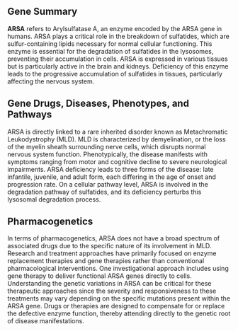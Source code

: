 ## Gene Summary
**ARSA** refers to Arylsulfatase A, an enzyme encoded by the ARSA gene in humans. ARSA plays a critical role in the breakdown of sulfatides, which are sulfur-containing lipids necessary for normal cellular functioning. This enzyme is essential for the degradation of sulfatides in the lysosomes, preventing their accumulation in cells. ARSA is expressed in various tissues but is particularly active in the brain and kidneys. Deficiency of this enzyme leads to the progressive accumulation of sulfatides in tissues, particularly affecting the nervous system.

## Gene Drugs, Diseases, Phenotypes, and Pathways
ARSA is directly linked to a rare inherited disorder known as Metachromatic Leukodystrophy (MLD). MLD is characterized by demyelination, or the loss of the myelin sheath surrounding nerve cells, which disrupts normal nervous system function. Phenotypically, the disease manifests with symptoms ranging from motor and cognitive decline to severe neurological impairments. ARSA deficiency leads to three forms of the disease: late infantile, juvenile, and adult form, each differing in the age of onset and progression rate. On a cellular pathway level, ARSA is involved in the degradation pathway of sulfatides, and its deficiency perturbs this lysosomal degradation process.

## Pharmacogenetics
In terms of pharmacogenetics, ARSA does not have a broad spectrum of associated drugs due to the specific nature of its involvement in MLD. Research and treatment approaches have primarily focused on enzyme replacement therapies and gene therapies rather than conventional pharmacological interventions. One investigational approach includes using gene therapy to deliver functional ARSA genes directly to cells. Understanding the genetic variations in ARSA can be critical for these therapeutic approaches since the severity and responsiveness to these treatments may vary depending on the specific mutations present within the ARSA gene. Drugs or therapies are designed to compensate for or replace the defective enzyme function, thereby attending directly to the genetic root of disease manifestations.
